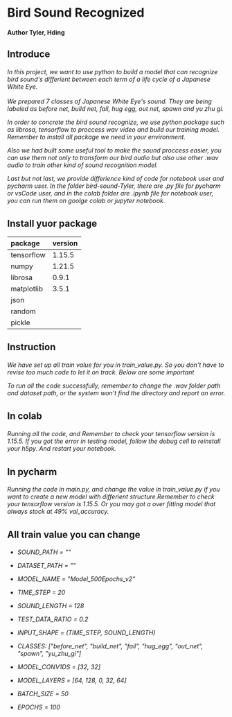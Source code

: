 # Bird Sound Recognized
#### Author Tyler, Hding
##
## Introduce
<h6/>
In this project, we want to use python to build a model that can recognize bird sound's differient between each term of a life cycle of a
Japanese White Eye.
<br />
<br />
We prepared 7 classes of Japanese White Eye's sound.
They are being labeled as before net, build net, fail, hug egg, out net, spawn and yu zhu gi.<br />

In order to concrete the bird sound recognize, we use python package such as librosa, tensorflow to proccess wav video and build our training model. Remember to install all package we need in your environment.<br />

Also we had built some useful tool to make the sound proccess easier,
you can use them not only to transform our bird audio but also use other .wav audio to train other kind of sound recognition model.<br />

Last but not last, we provide differience kind of code for notebook user and pycharm user. In the folder bird-sound-Tyler, there are .py file for pycharm or vsCode user, and in the colab folder are .ipynb file for notebook user, you can run them on goolge colab or jupyter notebook.


## Install yuor package

|package|version|
|:----- |:--- |
|tensorflow|1.15.5|
|numpy|1.21.5|
|librosa|0.9.1|
|matplotlib|3.5.1|
|json||
|random||
|pickle||

## Instruction

<h6>
We have set up all train value for you in train_value.py. So you don't have to revise too much code to let it on track.
Below are some important  

To run all the code successfully, remember to change the .wav folder path and dataset path, or the system won't find the directory and report an error.

## In colab

<h6>
Running all the code, and Remember to check your tensorflow version is 1.15.5.
If you got the error in testing model, follow the debug cell to reinstall your h5py. And restart your notebook.

## In pycharm

<h6>
Running the code in main.py, and change the value in train_value.py if you want to create a new model with differient structure.Remember to check your tensorflow version is 1.15.5. Or you may got a over fitting model that always stock at 49% val_accuracy.


## All train value you can change
<h6>

* SOUND_PATH = ""
* DATASET_PATH = ""
* MODEL_NAME = "Model_500Epochs_v2"
* TIME_STEP = 20
* SOUND_LENGTH = 128
* TEST_DATA_RATIO = 0.2
* INPUT_SHAPE = (TIME_STEP, SOUND_LENGTH)
* CLASSES:
["before_net", "build_net", "fail", "hug_egg", "out_net", "spawn", "yu_zhu_gi"]

* MODEL_CONV1DS = [32, 32]
* MODEL_LAYERS = [64, 128, 0, 32, 64]

* BATCH_SIZE = 50
* EPOCHS = 100
